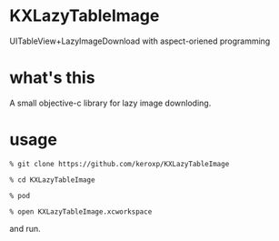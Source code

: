 KXLazyTableImage
================

UITableView+LazyImageDownload with aspect-oriened programming

# what's this

A small objective-c library for lazy image downloding.

# usage

	% git clone https://github.com/keroxp/KXLazyTableImage
	
	% cd KXLazyTableImage
	
	% pod
	
	% open KXLazyTableImage.xcworkspace

and run.